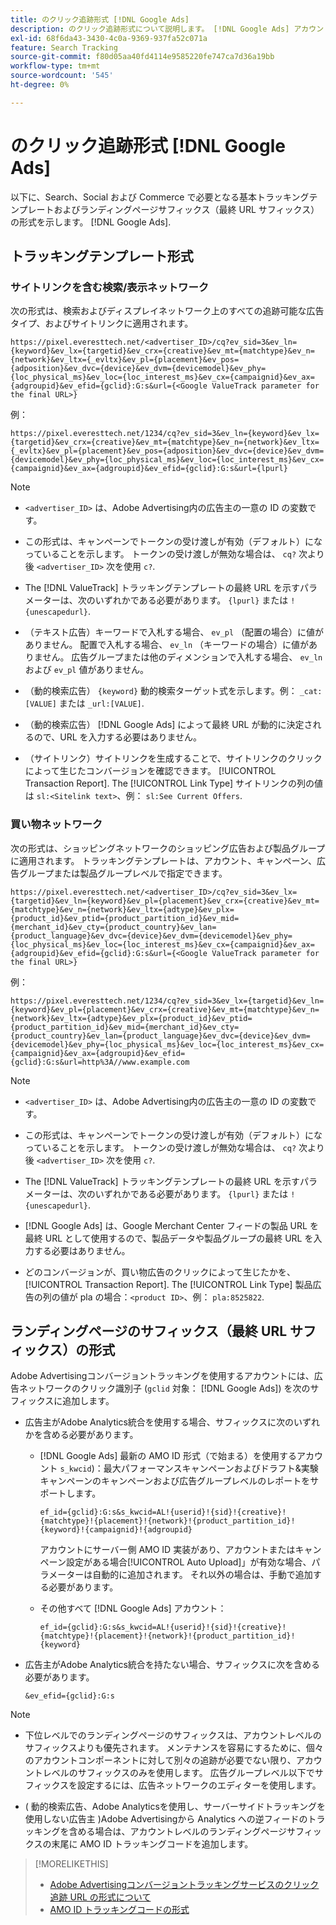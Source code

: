 ```yaml
---
title: のクリック追跡形式 [!DNL Google Ads]
description: のクリック追跡形式について説明します。 [!DNL Google Ads] アカウント。
exl-id: 68f6da43-3430-4c0a-9369-937fa52c071a
feature: Search Tracking
source-git-commit: f80d05aa40fd4114e9585220fe747ca7d36a19bb
workflow-type: tm+mt
source-wordcount: '545'
ht-degree: 0%

---
```


# のクリック追跡形式 [!DNL Google Ads]

以下に、Search、Social および Commerce で必要となる基本トラッキングテンプレートおよびランディングページサフィックス（最終 URL サフィックス）の形式を示します。 [!DNL Google Ads].

## トラッキングテンプレート形式

### サイトリンクを含む検索/表示ネットワーク

次の形式は、検索およびディスプレイネットワーク上のすべての追跡可能な広告タイプ、およびサイトリンクに適用されます。

`https://pixel.everesttech.net/<advertiser_ID>/cq?ev_sid=3&ev_ln={keyword}&ev_lx={targetid}&ev_crx={creative}&ev_mt={matchtype}&ev_n={network}&ev_ltx={_evltx}&ev_pl={placement}&ev_pos={adposition}&ev_dvc={device}&ev_dvm={devicemodel}&ev_phy={loc_physical_ms}&ev_loc={loc_interest_ms}&ev_cx={campaignid}&ev_ax={adgroupid}&ev_efid={gclid}:G:s&url={<Google ValueTrack parameter for the final URL>}`

例：

`https://pixel.everesttech.net/1234/cq?ev_sid=3&ev_ln={keyword}&ev_lx={targetid}&ev_crx={creative}&ev_mt={matchtype}&ev_n={network}&ev_ltx={_evltx}&ev_pl={placement}&ev_pos={adposition}&ev_dvc={device}&ev_dvm={devicemodel}&ev_phy={loc_physical_ms}&ev_loc={loc_interest_ms}&ev_cx={campaignid}&ev_ax={adgroupid}&ev_efid={gclid}:G:s&url={lpurl}`

>[!NOTE]
>
>* `<advertiser_ID>` は、Adobe Advertising内の広告主の一意の ID の変数です。
>
>* この形式は、キャンペーンでトークンの受け渡しが有効（デフォルト）になっていることを示します。 トークンの受け渡しが無効な場合は、 `cq?` 次より後 `<advertiser_ID>` 次を使用 `c?`.
>
>* The [!DNL ValueTrack] トラッキングテンプレートの最終 URL を示すパラメーターは、次のいずれかである必要があります。 `{lpurl}` または `!{unescapedurl}`.
>
>* （テキスト広告）キーワードで入札する場合、 `ev_pl` （配置の場合）に値がありません。 配置で入札する場合、 `ev_ln` （キーワードの場合）に値がありません。 広告グループまたは他のディメンションで入札する場合、 `ev_ln` および `ev_pl` 値がありません。
>
>* （動的検索広告） `{keyword}` 動的検索ターゲット式を示します。例： `_cat:[VALUE]` または `_url:[VALUE]`.
>
>* （動的検索広告） [!DNL Google Ads] によって最終 URL が動的に決定されるので、URL を入力する必要はありません。
>
>* （サイトリンク）サイトリンクを生成することで、サイトリンクのクリックによって生じたコンバージョンを確認できます。 [!UICONTROL Transaction Report]. The [!UICONTROL Link Type] サイトリンクの列の値は `sl:<Sitelink text>`、例： `sl:See Current Offers`.

### 買い物ネットワーク

次の形式は、ショッピングネットワークのショッピング広告および製品グループに適用されます。 トラッキングテンプレートは、アカウント、キャンペーン、広告グループまたは製品グループレベルで指定できます。

`https://pixel.everesttech.net/<advertiser_ID>/cq?ev_sid=3&ev_lx={targetid}&ev_ln={keyword}&ev_pl={placement}&ev_crx={creative}&ev_mt={matchtype}&ev_n={network}&ev_ltx={adtype}&ev_plx={product_id}&ev_ptid={product_partition_id}&ev_mid={merchant_id}&ev_cty={product_country}&ev_lan={product_language}&ev_dvc={device}&ev_dvm={devicemodel}&ev_phy={loc_physical_ms}&ev_loc={loc_interest_ms}&ev_cx={campaignid}&ev_ax={adgroupid}&ev_efid={gclid}:G:s&url={<Google ValueTrack parameter for the final URL>}`

例：

`https://pixel.everesttech.net/1234/cq?ev_sid=3&ev_lx={targetid}&ev_ln={keyword}&ev_pl={placement}&ev_crx={creative}&ev_mt={matchtype}&ev_n={network}&ev_ltx={adtype}&ev_plx={product_id}&ev_ptid={product_partition_id}&ev_mid={merchant_id}&ev_cty={product_country}&ev_lan={product_language}&ev_dvc={device}&ev_dvm={devicemodel}&ev_phy={loc_physical_ms}&ev_loc={loc_interest_ms}&ev_cx={campaignid}&ev_ax={adgroupid}&ev_efid={gclid}:G:s&url=http%3A//www.example.com`

>[!NOTE]
>
>* `<advertiser_ID>` は、Adobe Advertising内の広告主の一意の ID の変数です。
>
>* この形式は、キャンペーンでトークンの受け渡しが有効（デフォルト）になっていることを示します。 トークンの受け渡しが無効な場合は、 `cq?` 次より後 `<advertiser_ID>` 次を使用 `c?`.
>
>* The [!DNL ValueTrack] トラッキングテンプレートの最終 URL を示すパラメーターは、次のいずれかである必要があります。 `{lpurl}` または `!{unescapedurl}`.
>
>* [!DNL Google Ads] は、Google Merchant Center フィードの製品 URL を最終 URL として使用するので、製品データや製品グループの最終 URL を入力する必要はありません。
>
>* どのコンバージョンが、買い物広告のクリックによって生じたかを、 [!UICONTROL Transaction Report]. The [!UICONTROL Link Type] 製品広告の列の値が pla の場合：`<product ID>`、例： `pla:8525822`.

## ランディングページのサフィックス（最終 URL サフィックス）の形式

Adobe Advertisingコンバージョントラッキングを使用するアカウントには、広告ネットワークのクリック識別子 (`gclid` 対象： [!DNL Google Ads]) を次のサフィックスに追加します。

* 広告主がAdobe Analytics統合を使用する場合、サフィックスに次のいずれかを含める必要があります。

   * [!DNL Google Ads] 最新の AMO ID 形式（で始まる）を使用するアカウント `s_kwcid`)：最大パフォーマンスキャンペーンおよびドラフト&amp;実験キャンペーンのキャンペーンおよび広告グループレベルのレポートをサポートします。

     `ef_id={gclid}:G:s&s_kwcid=AL!{userid}!{sid}!{creative}!{matchtype}!{placement}!{network}!{product_partition_id}!{keyword}!{campaignid}!{adgroupid}`

     アカウントにサーバー側 AMO ID 実装があり、アカウントまたはキャンペーン設定がある場合[!UICONTROL Auto Upload]」が有効な場合、パラメーターは自動的に追加されます。 それ以外の場合は、手動で追加する必要があります。

   * その他すべて [!DNL Google Ads] アカウント：

     `ef_id={gclid}:G:s&s_kwcid=AL!{userid}!{sid}!{creative}!{matchtype}!{placement}!{network}!{product_partition_id}!{keyword}`

* 広告主がAdobe Analytics統合を持たない場合、サフィックスに次を含める必要があります。

  `&ev_efid={gclid}:G:s`

>[!NOTE]
>
>* 下位レベルでのランディングページのサフィックスは、アカウントレベルのサフィックスよりも優先されます。 メンテナンスを容易にするために、個々のアカウントコンポーネントに対して別々の追跡が必要でない限り、アカウントレベルのサフィックスのみを使用します。 広告グループレベル以下でサフィックスを設定するには、広告ネットワークのエディターを使用します。
>
>* ( 動的検索広告、Adobe Analyticsを使用し、サーバーサイドトラッキングを使用しない広告主 )Adobe Advertisingから Analytics への逆フィードのトラッキングを含める場合は、アカウントレベルのランディングページサフィックスの末尾に AMO ID トラッキングコードを追加します。

>[!MORELIKETHIS]
>
>* [Adobe Advertisingコンバージョントラッキングサービスのクリック追跡 URL の形式について](formats-click-tracking-about.md)
>* [AMO ID トラッキングコードの形式](skwcid-tracking-parameter.md)
